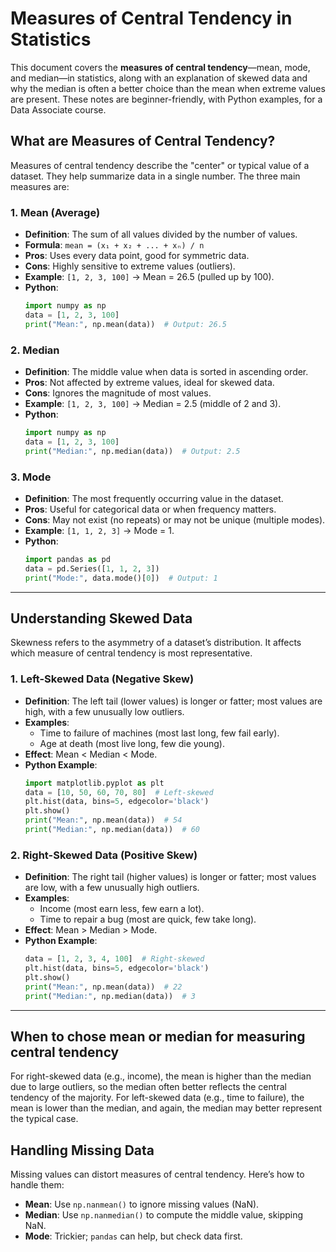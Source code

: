 # Measures of Central Tendency in Statistics

This document covers the **measures of central tendency**—mean, mode, and median—in statistics, along with an explanation of skewed data and why the median is often a better choice than the mean when extreme values are present. These notes are beginner-friendly, with Python examples, for a Data Associate course.

## What are Measures of Central Tendency?

Measures of central tendency describe the "center" or typical value of a dataset. They help summarize data in a single number. The three main measures are:

### 1. Mean (Average)
- **Definition**: The sum of all values divided by the number of values.
- **Formula**: `mean = (x₁ + x₂ + ... + xₙ) / n`
- **Pros**: Uses every data point, good for symmetric data.
- **Cons**: Highly sensitive to extreme values (outliers).
- **Example**: `[1, 2, 3, 100]` → Mean = 26.5 (pulled up by 100).
- **Python**:
  ```python
  import numpy as np
  data = [1, 2, 3, 100]
  print("Mean:", np.mean(data))  # Output: 26.5
  ```

### 2. Median
- **Definition**: The middle value when data is sorted in ascending order.
- **Pros**: Not affected by extreme values, ideal for skewed data.
- **Cons**: Ignores the magnitude of most values.
- **Example**: `[1, 2, 3, 100]` → Median = 2.5 (middle of 2 and 3).
- **Python**:
  ```python
  import numpy as np
  data = [1, 2, 3, 100]
  print("Median:", np.median(data))  # Output: 2.5
  ```

### 3. Mode
- **Definition**: The most frequently occurring value in the dataset.
- **Pros**: Useful for categorical data or when frequency matters.
- **Cons**: May not exist (no repeats) or may not be unique (multiple modes).
- **Example**: `[1, 1, 2, 3]` → Mode = 1.
- **Python**:
  ```python
  import pandas as pd
  data = pd.Series([1, 1, 2, 3])
  print("Mode:", data.mode()[0])  # Output: 1
  ```

---

## Understanding Skewed Data

Skewness refers to the asymmetry of a dataset’s distribution. It affects which measure of central tendency is most representative.

### 1. Left-Skewed Data (Negative Skew)
- **Definition**: The left tail (lower values) is longer or fatter; most values are high, with a few unusually low outliers.
- **Examples**: 
  - Time to failure of machines (most last long, few fail early).
  - Age at death (most live long, few die young).
- **Effect**: Mean < Median < Mode.
- **Python Example**:
  ```python
  import matplotlib.pyplot as plt
  data = [10, 50, 60, 70, 80]  # Left-skewed
  plt.hist(data, bins=5, edgecolor='black')
  plt.show()
  print("Mean:", np.mean(data))  # 54
  print("Median:", np.median(data))  # 60
  ```

### 2. Right-Skewed Data (Positive Skew)
- **Definition**: The right tail (higher values) is longer or fatter; most values are low, with a few unusually high outliers.
- **Examples**: 
  - Income (most earn less, few earn a lot).
  - Time to repair a bug (most are quick, few take long).
- **Effect**: Mean > Median > Mode.
- **Python Example**:
  ```python
  data = [1, 2, 3, 4, 100]  # Right-skewed
  plt.hist(data, bins=5, edgecolor='black')
  plt.show()
  print("Mean:", np.mean(data))  # 22
  print("Median:", np.median(data))  # 3
  ```

---

## When to chose mean or median for measuring central tendency

For right-skewed data (e.g., income), the mean is higher than the median due to large outliers, so the median often better reflects the central tendency of the majority. For left-skewed data (e.g., time to failure), the mean is lower than the median, and again, the median may better represent the typical case.

## Handling Missing Data

Missing values can distort measures of central tendency. Here’s how to handle them:

- **Mean**: Use `np.nanmean()` to ignore missing values (NaN).
- **Median**: Use `np.nanmedian()` to compute the middle value, skipping NaN.
- **Mode**: Trickier; `pandas` can help, but check data first.

